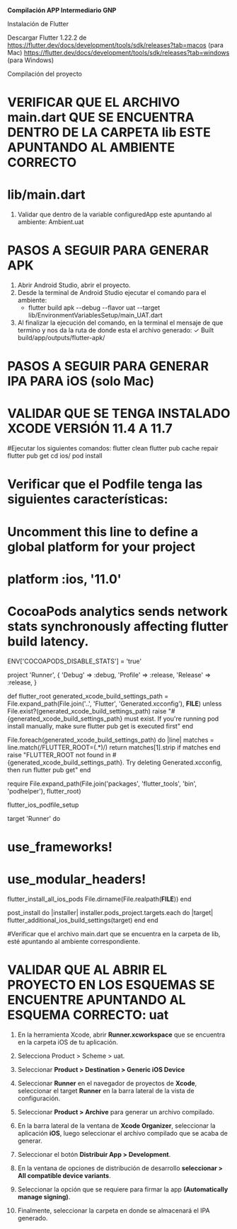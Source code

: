 **Compilación APP Intermediario GNP**

Instalación de Flutter

Descargar Flutter 1.22.2 de
https://flutter.dev/docs/development/tools/sdk/releases?tab=macos (para Mac)
https://flutter.dev/docs/development/tools/sdk/releases?tab=windows (para Windows)

Compilación del proyecto [](url)

# VERIFICAR QUE EL ARCHIVO main.dart QUE SE ENCUENTRA DENTRO DE LA CARPETA lib ESTE APUNTANDO AL AMBIENTE CORRECTO
# lib/main.dart
1. Validar que dentro de la variable configuredApp este apuntando al ambiente: Ambient.uat


# PASOS A SEGUIR PARA GENERAR APK

1.  Abrir Android Studio, abrir el proyecto.
2.  Desde la terminal de Android Studio ejecutar el comando para el ambiente:
    -  flutter build apk --debug --flavor uat --target lib/EnvironmentVariablesSetup/main_UAT.dart
3. Al finalizar la ejecución del comando, en la terminal el mensaje de que termino y nos da la ruta de donde esta el archivo generado:
 ✓ Built build/app/outputs/flutter-apk/


# PASOS A SEGUIR PARA GENERAR IPA PARA iOS (solo Mac)

# VALIDAR QUE SE TENGA INSTALADO XCODE VERSIÓN 11.4 A 11.7

#Ejecutar los siguientes comandos:
flutter clean
flutter pub cache repair
flutter pub get
cd ios/ pod install

# Verificar que el Podfile tenga las siguientes características:


# Uncomment this line to define a global platform for your project
# platform :ios, '11.0'

# CocoaPods analytics sends network stats synchronously affecting flutter build latency.
ENV['COCOAPODS_DISABLE_STATS'] = 'true'

project 'Runner', {
  'Debug' => :debug,
  'Profile' => :release,
  'Release' => :release,
}

def flutter_root
  generated_xcode_build_settings_path = File.expand_path(File.join('..', 'Flutter', 'Generated.xcconfig'), __FILE__)
  unless File.exist?(generated_xcode_build_settings_path)
    raise "#{generated_xcode_build_settings_path} must exist. If you're running pod install manually, make sure flutter pub get is executed first"
  end

  File.foreach(generated_xcode_build_settings_path) do |line|
    matches = line.match(/FLUTTER_ROOT\=(.*)/)
    return matches[1].strip if matches
  end
  raise "FLUTTER_ROOT not found in #{generated_xcode_build_settings_path}. Try deleting Generated.xcconfig, then run flutter pub get"
end

require File.expand_path(File.join('packages', 'flutter_tools', 'bin', 'podhelper'), flutter_root)

flutter_ios_podfile_setup

target 'Runner' do
 # use_frameworks!
 # use_modular_headers!

  flutter_install_all_ios_pods File.dirname(File.realpath(__FILE__))
end

post_install do |installer|
  installer.pods_project.targets.each do |target|
    flutter_additional_ios_build_settings(target)
  end
end

#Verificar que el archivo main.dart que se encuentra en la carpeta de lib, esté apuntando al ambiente correspondiente.
# VALIDAR QUE AL ABRIR EL PROYECTO EN LOS ESQUEMAS SE ENCUENTRE APUNTANDO AL ESQUEMA CORRECTO: uat

1.  En la herramienta Xcode, abrir **Runner.xcworkspace** que se encuentra en la carpeta iOS de tu aplicación.
    
2. Selecciona Product > Scheme > uat.

3.  Seleccionar **Product > Destination > Generic iOS Device**
    
4.  Seleccionar **Runner** en el navegador de proyectos de **Xcode**, seleccionar el target **Runner** en la barra lateral de la vista de configuración.
    
5.  Seleccionar **Product > Archive** para generar un archivo compilado.
    
6.  En la barra lateral de la ventana de **Xcode Organizer**, seleccionar la aplicación **iOS**, luego seleccionar el archivo compilado que se acaba de generar.
    
7.  Seleccionar el botón **Distribuir App > Development**.
    
8.  En la ventana de opciones de distribución de desarrollo **seleccionar > All compatible device variants**.
    
9.  Seleccionar la opción que se requiere para firmar la app **(Automatically manage signing)**.
    
10.  Finalmente, seleccionar la carpeta en donde se almacenará el IPA generado.

